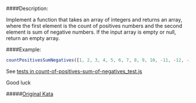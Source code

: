 ####Description:

Implement a function that takes an array of integers and returns an array, where the first element is the count of positives numbers and the second element is sum of negative numbers.
If the input array is empty or null, return an empty array.

####Example:

```js
countPositivesSumNegatives([1, 2, 3, 4, 5, 6, 7, 8, 9, 10, -11, -12, -13, -14, -15]) => [10, -65]
```

See [tests in count-of-positives-sum-of-negatives_test.js](https://github.com/AlexVvx/code-wars/blob/master/katas/count-of-positives-sum-of-negatives_test/count-of-positives-sum-of-negatives_test.js)

Good luck

#####[Original Kata](https://www.codewars.com/kata/count-of-positives-slash-sum-of-negatives)